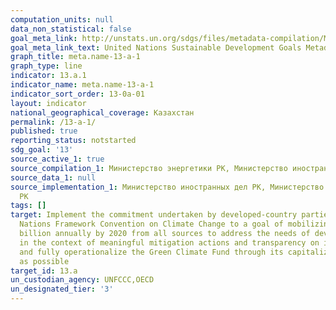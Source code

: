 ```yaml
---
computation_units: null
data_non_statistical: false
goal_meta_link: http://unstats.un.org/sdgs/files/metadata-compilation/Metadata-Goal-13.pdf
goal_meta_link_text: United Nations Sustainable Development Goals Metadata (pdf 759kB)
graph_title: meta.name-13-a-1
graph_type: line
indicator: 13.a.1
indicator_name: meta.name-13-a-1
indicator_sort_order: 13-0a-01
layout: indicator
national_geographical_coverage: Казахстан
permalink: /13-a-1/
published: true
reporting_status: notstarted
sdg_goal: '13'
source_active_1: true
source_compilation_1: Министерство энергетики РК, Министерство иностранных дел РК
source_data_1: null
source_implementation_1: Министерство иностранных дел РК, Министерство энергетики
  РК
tags: []
target: Implement the commitment undertaken by developed-country parties to the United
  Nations Framework Convention on Climate Change to a goal of mobilizing jointly $100
  billion annually by 2020 from all sources to address the needs of developing countries
  in the context of meaningful mitigation actions and transparency on implementation
  and fully operationalize the Green Climate Fund through its capitalization as soon
  as possible
target_id: 13.a
un_custodian_agency: UNFCCC,OECD
un_designated_tier: '3'
---
```

